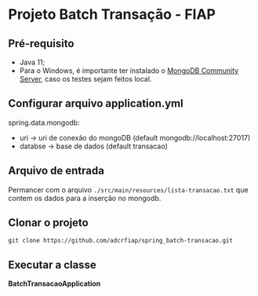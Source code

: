 # Projeto Batch Transação - FIAP

## Pré-requisito

* Java 11;
* Para o Windows, é importante ter instalado o [MongoDB Community Server](https://www.mongodb.com/try/download/community?tck=docs_server), caso os testes sejam feitos local.

## Configurar arquivo application.yml

spring.data.mongodb:
* uri -> uri de conexão do mongoDB (default mongodb://localhost:27017)
* databse -> base de dados (default transacao)

## Arquivo de entrada

Permancer com o arquivo `./src/main/resources/lista-transacao.txt` que contem os dados para a inserção no mongodb.

## Clonar o projeto

    git clone https://github.com/adcrfiap/spring_batch-transacao.git
    
## Executar a classe
**BatchTransacaoApplication**
